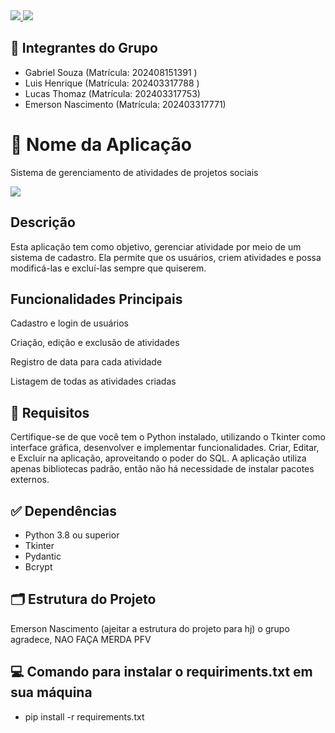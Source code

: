 <a href= 'https://www.python.org/'>
    <img src='https://skillicons.dev/icons?i=python'/>
    <img src='https://cdn.discordapp.com/attachments/1273399725479039101/1377437755931361340/images.png?ex=684036a0&is=683ee520&hm=1c1571ddd3d9c31f921f0f0fb23444a6e41e64f5b8a9e1ed9694f7d434446bc7&'/>
  
    
</a>

## 🔹 Integrantes do Grupo

- Gabriel Souza (Matrícula: 202408151391 )
- Luis Henrique (Matrícula: 202403317788 )
- Lucas Thomaz (Matrícula: 202403317753)
- Emerson Nascimento (Matrícula: 202403317771)

# 🔹 Nome da Aplicação
Sistema de gerenciamento de atividades de projetos sociais

  <img src='https://cdn.discordapp.com/attachments/1273399725479039101/1377443880231764028/BCO.png?ex=68403c54&is=683eead4&hm=0212fb17c84a1072526576aedd2a91859b8ad9767af8c03bdf30d53c71dcf1ba&'/>
  

## Descrição

Esta aplicação tem como objetivo, gerenciar atividade por meio de um sistema de cadastro. Ela permite que os usuários, criem atividades e possa modificá-las e excluí-las sempre que quiserem. 

## Funcionalidades Principais

Cadastro e login de usuários

Criação, edição e exclusão de atividades

Registro de data para cada atividade

Listagem de todas as atividades criadas

## 🧰 Requisitos

Certifique-se de que você tem o Python instalado, utilizando o Tkinter como interface gráfica, desenvolver e implementar funcionalidades. Criar, Editar, e Excluir na aplicação, aproveitando o poder do SQL. A aplicação utiliza apenas bibliotecas padrão, então não há necessidade de instalar pacotes externos.


## ✅ Dependências

- Python 3.8 ou superior
- Tkinter
- Pydantic
- Bcrypt

## 🗂️ Estrutura do Projeto

Emerson Nascimento (ajeitar a estrutura do projeto para hj) o grupo agradece, NAO FAÇA MERDA PFV

##  💻 Comando para instalar o requiriments.txt em sua máquina

- pip install -r requirements.txt



  






